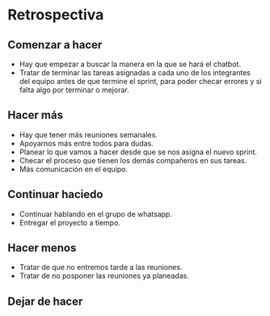 # Retrospectiva

## Comenzar a hacer
- Hay que empezar a buscar la manera en la que se hará el chatbot.
- Tratar de terminar las tareas asignadas a cada uno de los integrantes del equipo antes de que termine el sprint, para poder checar errores y si falta algo por terminar o mejorar. 

## Hacer más 
- Hay que tener más reuniones semanales.
- Apoyarnos más entre todos para dudas.
- Planear lo que vamos a hacer desde que se nos asigna el nuevo sprint.
- Checar el proceso que tienen los demás compañeros en sus tareas.
- Más comunicación en el equipo.

## Continuar haciedo
- Continuar hablando en el grupo de whatsapp.
- Entregar el proyecto a tiempo. 


## Hacer menos
- Tratar de que no entremos tarde a las reuniones.
- Tratar de no posponer las reuniones ya planeadas. 



## Dejar de hacer
